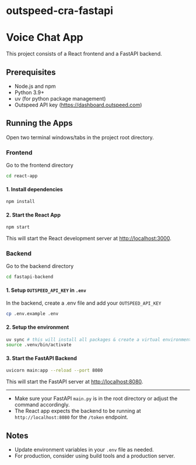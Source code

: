 # outspeed-cra-fastapi

# Voice Chat App

This project consists of a React frontend and a FastAPI backend.

## Prerequisites

- Node.js and npm
- Python 3.9+
- uv (for python package management)
- Outspeed API key (https://dashboard.outspeed.com)

## Running the Apps

Open two terminal windows/tabs in the project root directory.

### Frontend

Go to the frontend directory

```bash
cd react-app
```

#### 1. Install dependencies

```bash
npm install
```

#### 2. Start the React App

```bash
npm start
```

This will start the React development server at [http://localhost:3000](http://localhost:3000).

### Backend

Go to the backend directory

```bash
cd fastapi-backend
```

#### 1. Setup `OUTSPEED_API_KEY` in `.env`

In the backend, create a .env file and add your `OUTSPEED_API_KEY`

```bash
cp .env.example .env
```

#### 2. Setup the environment

```bash
uv sync # this will install all packages & create a virtual environment
source .venv/bin/activate
```

#### 3. Start the FastAPI Backend

```bash
uvicorn main:app --reload --port 8080
```

This will start the FastAPI server at [http://localhost:8080](http://localhost:8080).

---

- Make sure your FastAPI `main.py` is in the root directory or adjust the command accordingly.
- The React app expects the backend to be running at `http://localhost:8080` for the `/token` endpoint.

## Notes

- Update environment variables in your `.env` file as needed.
- For production, consider using build tools and a production server.
